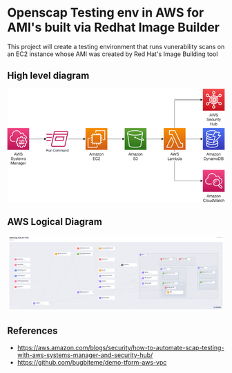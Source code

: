 # Openscap Testing env in AWS for AMI's built via Redhat Image Builder 

This project will create a testing environment that runs vunerability scans on an EC2 instance whose AMI was created by Red Hat's Image Building tool 

## High level diagram

![Diagram](img/scap_testing.png)

## AWS Logical Diagram
![Diagram](img/openscap_archi.png)



## References

- https://aws.amazon.com/blogs/security/how-to-automate-scap-testing-with-aws-systems-manager-and-security-hub/
- https://github.com/bugbiteme/demo-tform-aws-vpc